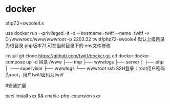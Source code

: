 # docker
php7.2+swoole4.x

use
docker run --privileged -it -d  --hostname=twitf  --name=twitf  -v D:/wwwroot:/www/wwwroot -p 2203:22 twitf/php72-swoole4
默认上级目录为根目录 php版本7.1,可在当前目录下的.env文件修改

install
git clone https://github.com/twitf/docker.git
cd docker
docker-compose up -d
目录 /www
├── tmp
├── wwwlogs
├── server
│   ├── php      
│   └── supervisor
├── wwwlogs
└── wwwroot
ssh
SSH登录：root用户密码为root，用户twitf密码为twitf

#安装扩展

pecl install xxx && enable-php-extension xxx
